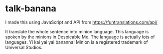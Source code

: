 # talk-banana

I made this using JavaScript and API from  https://funtranslations.com/api/


It translate the whole sentence into minion language. This language is spoken by the minions in Despicable Me. The language is actually lots of languages. 
Yi kai yai yai bananna! Minion is a registered trademark of Universal Studios.
